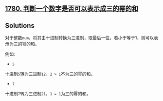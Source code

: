 ## [1780. 判断一个数字是否可以表示成三的幂的和](https://leetcode.cn/problems/check-if-number-is-a-sum-of-powers-of-three/)

## Solutions
对于整数`num`，将其由十进制转换为三进制，取最后一位，若小于等于1，则可以表示为三的幂的和。

例如:
- `5`

十进制`5`转为三进制`12`，`2 > 1`不为三的幂的和。
- `7`

十进制`7`转为三进制`21`，`1 = 1`为三的幂的和。
